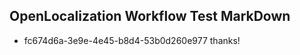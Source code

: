 ## OpenLocalization Workflow Test MarkDown
* fc674d6a-3e9e-4e45-b8d4-53b0d260e977 thanks!

<!--HONumber=Aug16_HO1-->


